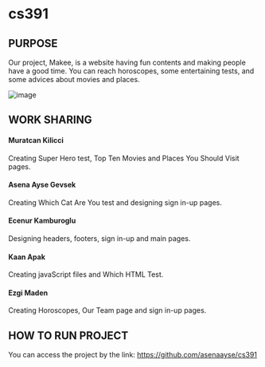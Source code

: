 # cs391
## PURPOSE 
Our project, Makee, is a website having fun contents and making people have a good time. You can reach horoscopes, some entertaining tests, and some advices about movies and places. 

![image](https://user-images.githubusercontent.com/79649708/117544473-43f24d00-b02a-11eb-9a94-363ec6659195.png)

## WORK SHARING 

#### Muratcan Kilicci 
Creating Super Hero test, Top Ten Movies and Places You Should Visit pages.

#### Asena Ayse Gevsek 
Creating Which Cat Are You test and designing sign in-up pages.

#### Ecenur Kamburoglu
Designing headers, footers, sign in-up and main pages.

#### Kaan Apak
Creating javaScript files and Which HTML Test.

#### Ezgi Maden
Creating Horoscopes, Our Team page and sign in-up pages.

## HOW TO RUN PROJECT 
You can access the project by the link:
https://github.com/asenaayse/cs391 
